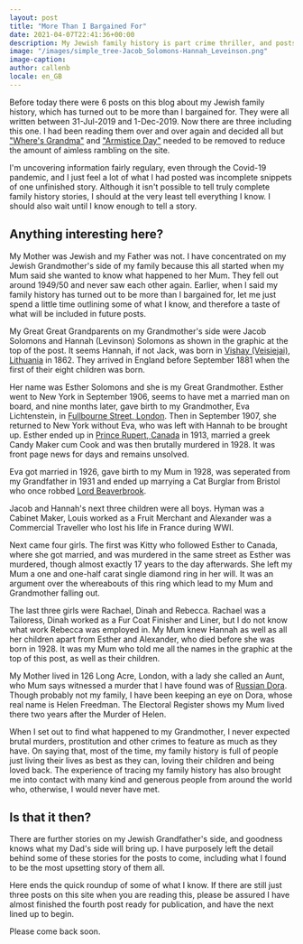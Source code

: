 ```yaml
---
layout: post
title: "More Than I Bargained For"
date: 2021-04-07T22:41:36+00:00
description: My Jewish family history is part crime thriller, and posts so far were not good enough.  I deleted them and now I can tell you about the murders
image: "/images/simple_tree-Jacob_Solomons-Hannah_Leveinson.png"
image-caption:
author: callenb
locale: en_GB
---
```

Before today there were 6 posts on this blog about my Jewish family history, which has turned out to be more than I bargained for.  They were all written between 31-Jul-2019 and 1-Dec-2019.  Now there are three including this one.  I had been reading them over and over again and decided all but ["Where's Grandma"](/2019/07/31/wheres-grandma.html) and ["Armistice Day"](/2019/11/11/armistice-day.html) needed to be removed to reduce the amount of aimless rambling on the site.

I'm uncovering information fairly regulary, even through the Covid-19 pandemic, and I just feel a lot of what I had posted was incomplete snippets of one unfinished story.  Although it isn't possible to tell truly complete family history stories, I should at the very least tell everything I know.  I should also wait until I know enough to tell a story.

## Anything interesting here?

My Mother was Jewish and my Father was not.  I have concentrated on my Jewish Grandmother's side of my family because this all started when my Mum said she wanted to know what happened to her Mum.  They fell out around 1949/50 and never saw each other again.  Earlier, when I said my family history has turned out to be more than I bargained for, let me just spend a little time outlining some of what I know, and therefore a taste of what will be included in future posts.

My Great Great Grandparents on my Grandmother's side were Jacob Solomons and Hannah (Levinson) Solomons as shown in the graphic at the top of the post.  It seems Hannah, if not Jack, was born in [Vishay (Veisiejai), Lithuania](https://www.openstreetmap.org/search?query=Veisiejai%2Clithuania#map=14/54.1002/23.6952) in 1862.  They arrived in England before September 1881 when the first of their eight children was born.

Her name was Esther Solomons and she is my Great Grandmother.  Esther went to New York in September 1906, seems to have met a married man on board, and nine months later, gave birth to my Grandmother, Eva Lichtenstein, in [Fullbourne Street, London](https://www.openstreetmap.org/search?query=fulbourne%20street%2C%20london#map=19/51.51938/-0.06204).  Then in September 1907, she returned to New York without Eva, who was left with Hannah to be brought up.  Esther ended up in [Prince Rupert, Canada](https://www.openstreetmap.org/search?query=prince%20rupert%2C%20canada#map=13/54.2703/-130.3058) in 1913, married a greek Candy Maker cum Cook and was then brutally murdered in 1928.  It was front page news for days and remains unsolved.

Eva got married in 1926, gave birth to my Mum in 1928, was seperated from my Grandfather in 1931 and ended up marrying a Cat Burglar from Bristol who once robbed [Lord Beaverbrook](https://en.wikipedia.org/wiki/Max_Aitken,_1st_Baron_Beaverbrook).

Jacob and Hannah's next three children were all boys.  Hyman was a Cabinet Maker, Louis worked as a Fruit Merchant and Alexander was a Commercial Traveller who lost his life in France during WWI.

Next came four girls.  The first was Kitty who followed Esther to Canada, where she got married, and was murdered in the same street as Esther was murdered, though almost exactly 17 years to the day afterwards.  She left my Mum a one and one-half carat single diamond ring in her will.  It was an argument over the whereabouts of this ring which lead to my Mum and Grandmother falling out.

The last three girls were Rachael, Dinah and Rebecca. Rachael was a Tailoress, Dinah worked as a Fur Coat Finisher and Liner, but I do not know what work Rebecca was employed in. My Mum knew Hannah as well as all her children apart from Esther and Alexander, who died before she was born in 1928.  It was my Mum who told me all the names in the graphic at the top of this post, as well as their children.

My Mother lived in 126 Long Acre, London, with a lady she called an Aunt, who Mum says witnessed a murder that I have found was of [Russian Dora](http://www.unsolved-murders.co.uk/murder-content.php?key=1275&termRef=Dora%20Freedman).  Though probably not my family, I have been keeping an eye on Dora, whose real name is Helen Freedman.  The Electoral Register shows my Mum lived there two years after the Murder of Helen.

When I set out to find what happened to my Grandmother, I never expected brutal murders, prostitution and other crimes to feature as much as they have.  On saying that, most of the time, my family history is full of people just living their lives as best as they can, loving their children and being loved back.  The experience of tracing my family history has also brought me into contact with many kind and generous people from around the world who, otherwise, I would never have met.

## Is that it then?

There are further stories on my Jewish Grandfather's side, and goodness knows what my Dad's side will bring up.  I have purposely left the detail behind some of these stories for the posts to come, including what I found to be the most upsetting story of them all. 

Here ends the quick roundup of some of what I know.  If there are still just three posts on this site when you are reading this, please be assured I have almost finished the fourth post ready for publication, and have the next lined up to begin.

Please come back soon.
